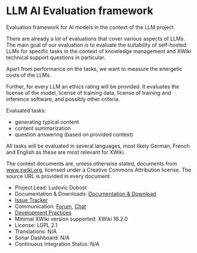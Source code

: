 # LLM AI Evaluation framework

Evaluation framework for AI models in the context of the LLM project.

There are already a lot of evaluations that cover various aspects of LLMs.
The main goal of our evaluation is to evaluate the suitability of self-hosted LLMs for specific tasks in the context 
of knowledge management and XWiki technical support questions in particular.

Apart from performance on the tasks, we want to measure the energetic costs of the LLMs.

Further, for every LLM an ethics rating will be provided.
It evaluates the license of the model, license of training data, license of training and inference software, and 
possibly other criteria.

Evaluated tasks:

* generating typical content
* content summarization
* question answering (based on provided context)

All tasks will be evaluated in several languages, most likely German, French and English as these are most relevant for XWiki.

The context documents are, unless otherwise stated, documents from www.xwiki.org, licensed under a Creative Commons 
Attribution license.
The source URL is provided in every document.

* Project Lead: Ludovic Dubost 
* Documentation & Downloads: [Documentation & Download](https://extensions.xwiki.org/xwiki/bin/view/Extension/LLM%20Application/) 
* [Issue Tracker](https://jira.xwiki.org/browse/LLMAI)
* Communication: [Forum](https://forum.xwiki.org/), [Chat](https://dev.xwiki.org/xwiki/bin/view/Community/Chat)
* [Development Practices](https://dev.xwiki.org)
* Minimal XWiki version supported: XWiki 16.2.0
* License: LGPL 2.1
* Translations: N/A
* Sonar Dashboard: N/A
* Continuous Integration Status: N/A
